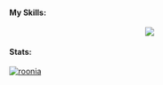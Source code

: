 #### My Skills: 
<p align="center">
    <img src="https://skillicons.dev/icons?i=git,c,cpp,c#,bash,js,latex,ocaml,postgres,py&perline=5" />
</p>

#### Stats:
[![roonia](https://github-readme-stats.vercel.app/api?username=ronia-jakim)](https://github.com/ronia-jakim)

